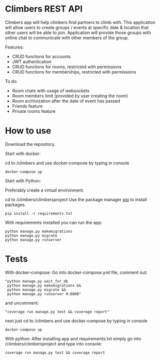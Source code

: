 # Climbers REST API

Climbers app will help climbers find partners to climb with. This application will allow users to create groups / events at specific date & location that other users will be able to join.
Application will provide those groups with online chat to communicate with other members of the group.

Features:
- CRUD functions for accounts
- JWT authentication
- CRUD functions for rooms, restricted with permissions
- CRUD functions for memberships, restricted with permissions

To do:
- Room chats with usage of websockets
- Room members limit (provided by user creating the room)
- Room archivization after the date of event has passed
- Friends feature
- Private rooms feature


# How to use
Download the repository.

Start with docker:

cd to /climbers and use docker-compose by typing in console
```
docker-compose up
```
Start with Python:

Preferably create a virtual environment.

cd to /climbers/climbersproject
Use the package manager [pip](https://pip.pypa.io/en/stable/) to install packages.
```
pip install -r requirements.txt
```
With requirements installed you can run the app:
```
python manage.py makemigrations
python manage.py migrate
python manage.py runserver
```

# Tests
With docker-compose:
Go into docker-compose.yml file, comment out:
```
"python manage.py wait_for_db
 python manage.py makemigrations &&
 python manage.py migrate &&
 python manage.py runserver 0:8000"
 ```
and uncomment:
 ```
 "coverage run manage.py test && coverage report"
 ```
next just cd to /climbers and use docker-compose by typing in console
 ```
 docker-compose up
 ```
With python:
After installing app and requirements.txt simply go into /climbers/climbersproject and type into console:
  ```
coverage run manage.py test && coverage report
  ```

